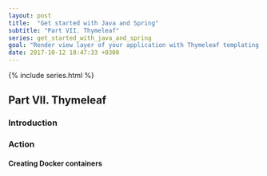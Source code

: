 ```yaml
---
layout: post
title:  "Get started with Java and Spring"
subtitle: "Part VII. Thymeleaf"
series: get_started_with_java_and_spring
goal: "Render view layer of your application with Thymeleaf templating engine"
date: 2017-10-12 18:47:33 +0300
---
```

{% include series.html %}

## Part VII. Thymeleaf
### Introduction

### Action
#### Creating Docker containers
